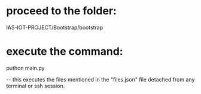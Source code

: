 # proceed to the folder:
IAS-IOT-PROJECT/Bootstrap/bootstrap

# execute the command:
puthon main.py

-- this executes the files mentioned in the "files.json" file detached from any terminal or ssh session.